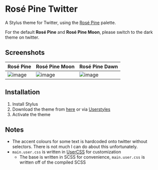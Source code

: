 # Rosé Pine Twitter

A Stylus theme for Twitter, using the [Rosé Pine](https://rosepinetheme.com/) palette.

For the default **Rosé Pine** and **Rosé Pine Moon**, please switch to the dark theme on twitter.

## Screenshots

| Rosé Pine | Rosé Pine Moon | Rosé Pine Dawn |
|---|---|---|
|![image](https://user-images.githubusercontent.com/95392008/233385990-617c27f1-0464-4cef-97a0-f0eb307e0a32.png)|![image](https://user-images.githubusercontent.com/95392008/233386076-3fa1c336-507b-4308-9d15-dfaf4f6aa909.png)|![image](https://user-images.githubusercontent.com/95392008/233386477-806ce52f-7819-4d91-8795-ef25845b5d73.png)|

## Installation

1. Install Stylus
2. Download the theme from [here](https://github.com/apriltaoyvr/twitter-rose-pine/raw/main/main.user.css) or via [Userstyles](https://userstyles.world/style/9440/rose-pine-twitter)
3. Activate the theme

## Notes

- The accent colours for some text is hardcoded onto twitter without selectors. There is not much I can do about this unfortunately.
- `main.user.css` is written in [UserCSS](https://github.com/openstyles/stylus/wiki/Writing-UserCSS#var) for customization
  - The base is written in SCSS for convenience, `main.user.css` is written off of the compiled SCSS
